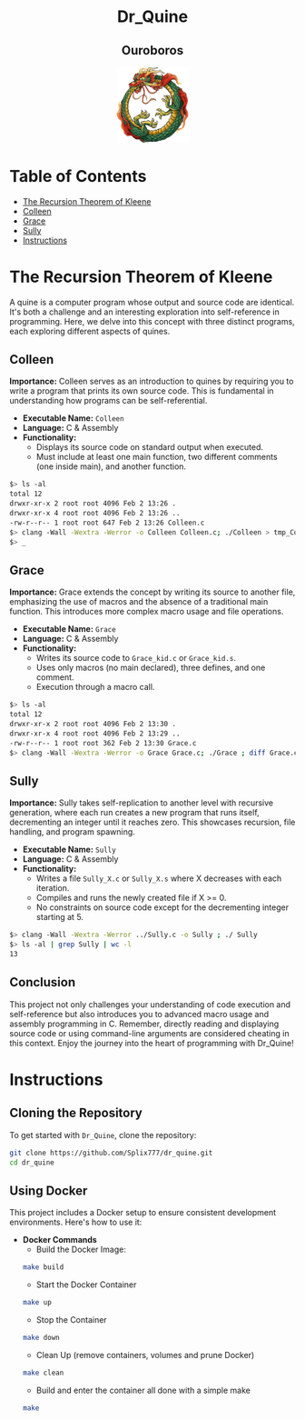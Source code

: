 <h1 align="center">Dr_Quine</h1>
<h2 align="center">Ouroboros</h2>

<div align="center">
<img src="docs/readme_images/ouroboros.png" alt="Ouroboros" width="25%">
</div>

# Table of Contents
- [The Recursion Theorem of Kleene](#the-recursion-theorem-of-kleene)
- [Colleen](#colleen)
- [Grace](#grace)
- [Sully](#sully)
- [Instructions](#instructions)

# The Recursion Theorem of Kleene

A quine is a computer program whose output and source code are identical. It's both a challenge and an interesting exploration into self-reference in programming. Here, we delve into this concept with three distinct programs, each exploring different aspects of quines.

## Colleen

**Importance:** Colleen serves as an introduction to quines by requiring you to write a program that prints its own source code. This is fundamental in understanding how programs can be self-referential.

- **Executable Name:** `Colleen`
- **Language:** C & Assembly
- **Functionality:**
  - Displays its source code on standard output when executed.
  - Must include at least one main function, two different comments (one inside main), and another function.

```bash
$> ls -al
total 12
drwxr-xr-x 2 root root 4096 Feb 2 13:26 .
drwxr-xr-x 4 root root 4096 Feb 2 13:26 ..
-rw-r--r-- 1 root root 647 Feb 2 13:26 Colleen.c
$> clang -Wall -Wextra -Werror -o Colleen Colleen.c; ./Colleen > tmp_Colleen ; diff tmp_Colleen Colleen.c
$> _
```

## Grace

**Importance:** Grace extends the concept by writing its source to another file, emphasizing the use of macros and the absence of a traditional main function. This introduces more complex macro usage and file operations.

- **Executable Name:** `Grace`
- **Language:** C & Assembly
- **Functionality:**
  - Writes its source code to `Grace_kid.c` or `Grace_kid.s`.
  - Uses only macros (no main declared), three defines, and one comment.
  - Execution through a macro call.

```bash
$> ls -al
total 12
drwxr-xr-x 2 root root 4096 Feb 2 13:30 .
drwxr-xr-x 4 root root 4096 Feb 2 13:29 ..
-rw-r--r-- 1 root root 362 Feb 2 13:30 Grace.c
$> clang -Wall -Wextra -Werror -o Grace Grace.c; ./Grace ; diff Grace.c Grace_kid.c
```

## Sully

**Importance:** Sully takes self-replication to another level with recursive generation, where each run creates a new program that runs itself, decrementing an integer until it reaches zero. This showcases recursion, file handling, and program spawning.

- **Executable Name:** `Sully`
- **Language:** C & Assembly
- **Functionality:**
  - Writes a file `Sully_X.c` or `Sully_X.s` where X decreases with each iteration.
  - Compiles and runs the newly created file if X >= 0.
  - No constraints on source code except for the decrementing integer starting at 5.

```bash
$> clang -Wall -Wextra -Werror ../Sully.c -o Sully ; ./ Sully
$> ls -al | grep Sully | wc -l
13
```

## Conclusion

This project not only challenges your understanding of code execution and self-reference but also introduces you to advanced macro usage and assembly programming in C. Remember, directly reading and displaying source code or using command-line arguments are considered cheating in this context. Enjoy the journey into the heart of programming with Dr_Quine!

# Instructions

## Cloning the Repository

To get started with `Dr_Quine`, clone the repository:

```bash
git clone https://github.com/Splix777/dr_quine.git
cd dr_quine
```

## Using Docker
This project includes a Docker setup to ensure consistent development environments. Here's how to use it:

- **Docker Commands**
    - Build the Docker Image:
    ```bash
    make build
    ```
    - Start the Docker Container
    ```bash
    make up
    ```
    - Stop the Container
    ```bash
    make down
    ```
    - Clean Up (remove containers, volumes and prune Docker)
    ```bash
    make clean
    ```
    - Build and enter the container all done with a simple make
    ```bash
    make
    ```